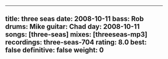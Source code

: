 
---
title: three seas
date: 2008-10-11
bass:	Rob
drums:	Mike
guitar:	Chad
day: 2008-10-11
songs: [three-seas]
mixes: [threeseas-mp3]
recordings: three-seas-704
rating: 8.0
best: false
definitive: false
weight: 0
---
